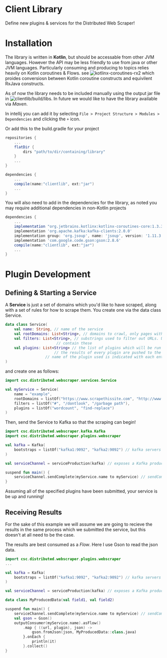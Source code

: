 # Client Library 

Define new plugins & services for the Distributed Web Scraper!

# Installation

The library is written in **Kotlin**, but should be accessable from other JVM languages. However the API may be 
less friendly to use from java or other JVM languages. Particularly consuming and producing to topics relies 
heavily on Kotlin coroutines & Flows. see ![kotlinx-coroutines-rx2](https://github.com/Kotlin/kotlinx.coroutines/tree/master/reactive/kotlinx-coroutines-rx2) which
proides conversiosn between Kotlin coroutine constructs and equivilent RxJava constructs.

As of now the library needs to be included manually using the output jar file in ![clientlib/build/libs](/build/libs "libs").
In future we would like to have the library available via *Maven*.

In intellij you can add it by selecting `File > Project Structure > Modules > Dependencies` and clicking the `+` icon.

Or add this to the build.gradle for your project

```gradle
repositories {
    ...
    flatDir {
        dirs "path/to/dir/containing/library"
    }
    ...
}

dependencies {
    ...
    compile(name:"clientlib", ext:"jar")
    ...
}
```

You will also need to add in the dependencies for the library, as noted you may require additional dependencies in non-Kotlin projects

```gradle
dependencies {
    ...
    implementation "org.jetbrains.kotlinx:kotlinx-coroutines-core:1.3.3"
    implementation 'org.apache.kafka:kafka-clients:2.0.0'
    implementation group: 'org.jsoup', name: 'jsoup', version: '1.11.3'
    implementation 'com.google.code.gson:gson:2.8.6'
    compile(name:"clientlib", ext:"jar")
    ...
}
```

# Plugin Development

## Defining & Starting a  Service

A **Service** is just a set of domains which you'd like to have scraped, along 
with a set of rules for how to scrape them. You create one via the data class Service.

```kotlin
data class Service(
    val name: String, // name of the service
    val rootDomains: List<String>, // domains to crawl, only pages with these domains will be crawled
    val filters: List<String>, // substrings used to filter out URLs. URLs will only be scraped if they do not
    			       // contain these
    val plugins: List<String> // the list of plugins which will be run on each page
    			      // the results of every plugin are pushed to the results channel, but the 
			      // name of the plugin used is indicated with each entry
)
```

and create one as follows:

```kotlin
import csc.distributed.webscraper.services.Service

val myService = Service(
	name = "example",
	rootDomains = listOf("https://www.scrapethissite.com", "http://www.important-cia-documents.com"),
	filters = listOf("#", "/dontlook", "/garbage path"),
	plugins = listOf("wordcount", "find-replace")
)
```

Then, send the Service to Kafka so that the scraping can begin!

```kotlin
import csc.distributed.webscraper.kafka.Kafka
import csc.distributed.webscraper.plugins.webscraper

val kafka = Kafka(
	bootstraps = listOf("kafka1:9092", "kafka2:9092") // kafka servers to try connecting to
)

val serviceChannel = serviceProduction(kafka) // exposes a Kafka producer as a Channel

suspend fun main() {
	serviceChannel.sendComplete(myService.name to myService) // sendComplete blocks until kafka has received the message
}
```

Assuming all of the specified plugins have been submitted, your service is be up and running!

## Receiving Results

For the sake of this example we will assume we are going to recieve the results in the same process 
which we submitted the service, but this doesn't at all need to be the case.

The results are best consumed as a *Flow*. Here I use Gson to read the json data.

```kotlin
import csc.distributed.webscraper.plugins.webscraper
...

val kafka = Kafka(
	bootstraps = listOf("kafka1:9092", "kafka2:9092") // kafka servers to try connecting to
)

val serviceChannel = serviceProduction(kafka) // exposes a Kafka producer as a Channel

data class MyProducedData(val field1, val field2)

suspend fun main() {
	serviceChannel.sendComplete(myService.name to myService) // sendComplete blocks until kafka has received the message
	val gson = Gson()
	outputConsumer(myService.name).asFlow()
		.map { ((url, plugin), json) ->
			gson.fromJson(json, MyProducedData::class.java)
		}.onEach { 
			println(it)
		}.collect()
}


```









